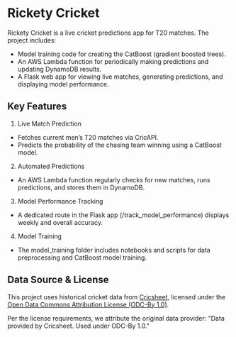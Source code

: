 # Rickety Cricket
Rickety Cricket is a live cricket predictions app for T20 matches. The project includes:

* Model training code for creating the CatBoost (gradient boosted trees).
* An AWS Lambda function for periodically making predictions and updating DynamoDB results.
* A Flask web app for viewing live matches, generating predictions, and displaying model performance.

## Key Features
1. Live Match Prediction

* Fetches current men’s T20 matches via CricAPI.
* Predicts the probability of the chasing team winning using a CatBoost model.

2. Automated Predictions

* An AWS Lambda function regularly checks for new matches, runs predictions, and stores them in DynamoDB.

3. Model Performance Tracking

* A dedicated route in the Flask app (/track_model_performance) displays weekly and overall accuracy.

4. Model Training

* The model_training folder includes notebooks and scripts for data preprocessing and CatBoost model training.

## Data Source & License

This project uses historical cricket data from [Cricsheet](https://cricsheet.org/),
licensed under the [Open Data Commons Attribution License (ODC-By 1.0)](http://opendatacommons.org/licenses/by/1.0/).

Per the license requirements, we attribute the original data provider:
"Data provided by Cricsheet. Used under ODC-By 1.0."